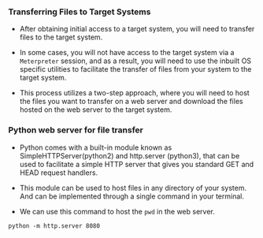 
### Transferring Files to Target Systems

+ After obtaining initial access to a target system, you will need to transfer files to the target system.

+ In some cases, you will not have access to the target system via a `Meterpreter` session, and as a result, you will need to use the inbuilt OS specific utilities to facilitate the transfer of files from your system to the target system.

+ This process utilizes a two-step approach, where you will need to host the files you want to transfer on a web server and download the files hosted on the web server to the target system.

### Python web server for file transfer

+ Python comes with a built-in module known as SimpleHTTPServer(python2) and http.server (python3), that can be used to facilitate a simple HTTP server that gives you standard GET and HEAD request handlers.

+ This module can be used to host files in any directory of your system. And can be implemented through a single command in your terminal.

- We can use this command to host the `pwd` in the web server.
```
python -m http.server 8080
``` 